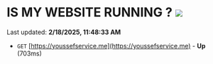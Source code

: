 # IS MY WEBSITE RUNNING ? [![](https://img.shields.io/static/v1?label=Sponsor&message=%E2%9D%A4&logo=GitHub&color=%23fe8e86)](https://github.com/sponsors/Youssef-Lehmam)

Last updated: **2/18/2025, 11:48:33 AM**

- `GET` [https://youssefservice.me](https://youssefservice.me) - **Up** (703ms)
